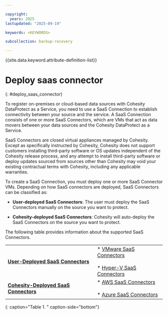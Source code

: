 ```yaml
---

copyright:
  years: 2025
lastupdated: "2025-09-19"

keywords: <KEYWORDS>

subcollection: backup-recovery

---
```


{{site.data.keyword.attribute-definition-list}}

# Deploy saas connector
{: #deploy_saas_connector}

To register on-premises or cloud-based data sources with Cohesity DataProtect as a Service, you need to use a SaaS Connection to establish connectivity between your source and the service. A SaaS Connection consists of one or more SaaS Connectors, which are VMs that act as data movers between your data sources and the Cohesity DataProtect as a Service.

SaaS Connectors are closed virtual appliances managed by Cohesity. Except as specifically instructed by Cohesity, Cohesity does not support customers installing third-party software or OS updates independent of the Cohesity release process, and any attempt to install third-party software or deploy updates sourced from sources other than Cohesity may void your existing contractual terms with Cohesity, including any applicable warranties.

To create a SaaS Connection, you must deploy one or more SaaS Connector VMs. Depending on how SaaS connectors are deployed, SaaS Connectors can be classified as:

*   **User-deployed SaaS Connectors**: The user must deploy the SaaS Connectors manually on the source you want to protect.
    
*   **Cohesity-deployed SaaS Connectors**: Cohesity will auto-deploy the SaaS Connectors on the source you want to protect.
    

The following table provides information about the supported SaaS Connectors.

|     |     |
| --- | --- | 
| **[User-Deployed SaaS Connectors](user-deployed-saas-connection.htm)** | *   [VMware SaaS Connectors](deploy-vmware-saas-connector.htm)<br>    <br>*   [Hyper-V SaaS Connectors](deploy-hyperv-saas-connector.htm) |
| **[Cohesity-Deployed SaaS Connectors](cohesity-deployed-saas-connection.htm)** | *   [AWS SaaS Connectors](create-aws-saas-connector.htm)<br>    <br>*   [Azure SaaS Connectors](azure-vm/create-azure-saas-connection.htm) |
{: caption="Table 1. " caption-side="bottom"}

